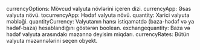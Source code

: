 


currencyOptions: Mövcud valyuta növlərini içeren dizi.
currencyApp: Əsas valyuta növü.
tocurrencyApp: Hədəf valyuta növü.
quantity: Xarici valyuta məbləği.
quantityCurrency: Valyutanın hansı istiqamətdə (baza-hədəf və ya hədəf-baza) hesablandığını göstərən boolean.
exchangequantity: Baza və hədəf valyuta arasındakı məzənnə deyisim miqdarı.
currencyRates: Bütün valyuta məzənnələrini seçen obyekt.